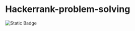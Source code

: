 # Hackerrank-problem-solving
![Static Badge](https://img.shields.io/badge/Problem-Solving-green?logo=hackerRank)
